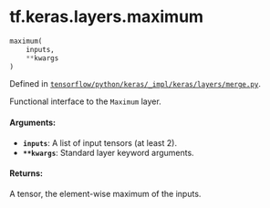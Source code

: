 <div itemscope itemtype="http://developers.google.com/ReferenceObject">
<meta itemprop="name" content="tf.keras.layers.maximum" />
</div>

# tf.keras.layers.maximum

``` python
maximum(
    inputs,
    **kwargs
)
```



Defined in [`tensorflow/python/keras/_impl/keras/layers/merge.py`](https://www.tensorflow.org/code/tensorflow/python/keras/_impl/keras/layers/merge.py).

Functional interface to the `Maximum` layer.

#### Arguments:

* <b>`inputs`</b>: A list of input tensors (at least 2).
* <b>`**kwargs`</b>: Standard layer keyword arguments.


#### Returns:

A tensor, the element-wise maximum of the inputs.